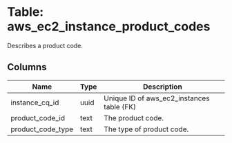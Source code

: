 
# Table: aws_ec2_instance_product_codes
Describes a product code.
## Columns
| Name        | Type           | Description  |
| ------------- | ------------- | -----  |
|instance_cq_id|uuid|Unique ID of aws_ec2_instances table (FK)|
|product_code_id|text|The product code.|
|product_code_type|text|The type of product code.|
